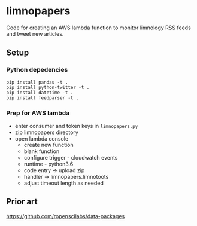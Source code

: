 # limnopapers

Code for creating an AWS lambda function to monitor limnology RSS feeds and tweet new articles.

## Setup

### Python depedencies

```
pip install pandas -t . 
pip install python-twitter -t .
pip install datetime -t .
pip install feedparser -t .
```

### Prep for AWS lambda

* enter consumer and token keys in `limnopapers.py`
* zip limnopapers directory
* open lambda console
	* create new function
	* blank function
	* configure trigger - cloudwatch events
	* runtime - python3.6
	* code entry -> upload zip
	* handler -> limnopapers.limnotoots
	* adjust timeout length as needed

## Prior art

https://github.com/ropenscilabs/data-packages
